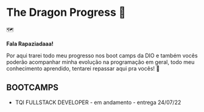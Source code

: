 # The Dragon Progress :dragon_face:

:world_map:

**Fala Rapaziadaaa!**

Por aqui trarei todo meu progresso nos boot camps da DIO e também vocês poderão acompanhar minha evolução na programação em geral, todo meu conhecimento aprendido, tentarei repassar aqui pra vocês! :pray:

## BOOTCAMPS

- TQI FULLSTACK DEVELOPER - em andamento - entrega 24/07/22



